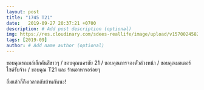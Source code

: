 ```yaml
---
layout: post
title: "1745 T21"
date:   2019-09-27 20:37:21 +0700
description: # Add post description (optional)
img: https://res.cloudinary.com/sdees-reallife/image/upload/v1570024582/line_1569581149413.jpg # Add image post (optional)
tags: [2019-09]
author: # Add name author (optional)
---
```

ขอบคุณรถเมล์เล็กคันสีขาวๆ / ขอบคุณนครชัย 21 / ขอบคุณการจองตั๋วล่วงหน้า / ขอบคุณมอเตอร์ไซด์รับจ้าง / ขอบคุณ T21 และ ร้านอาหารอร่อยๆ

<i class="fa fa-child" style="color:plum"></i>

อิ่มแล้วก็ถึงเวลากลับบ้านกันนะ!
